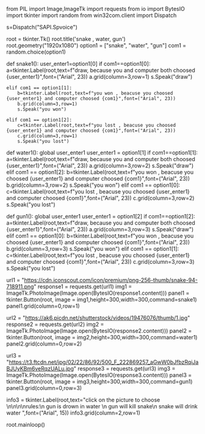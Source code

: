 from PIL import Image,ImageTk
import requests
from io import BytesIO
import tkinter
import random
from win32com.client import Dispatch

s=Dispatch("SAPI.Spvoice")

root = tkinter.Tk()
root.title('snake , water, gun')
root.geometry("1920x1080")
option1 = ["snake", "water", "gun"]
com1 = random.choice(option1)


def snake1():
    user_enter1=option1[0]
    if com1==option1[0]:
        a=tkinter.Label(root,text=f"draw, because you and computer both choosed {user_enter1}",font=("Arial", 23))
        a.grid(column=3,row=1)
        s.Speak("draw")

    elif com1 == option1[1]:
        b=tkinter.Label(root,text=f"you won , beacuse you choosed {user_enter1} and computer choosed {com1}",font=("Arial", 23))
        b.grid(column=3,row=1)
        s.Speak("you won")

    elif com1 == option1[2]:
        c=tkinter.Label(root,text=f"you lost , beacuse you choosed {user_enter1} and computer choosed {com1}",font=("Arial", 23))
        c.grid(column=3,row=1)
        s.Speak("you lost")



def water1():
    global user_enter1
    user_enter1 = option1[1]
    if com1==option1[1]:
        a=tkinter.Label(root,text=f"draw, because you and computer both choosed {user_enter1}",font=("Arial", 23))
        a.grid(column=3,row=2)
        s.Speak("draw")
    elif com1 == option1[2]:
        b=tkinter.Label(root,text=f"you won , beacuse you choosed {user_enter1} and computer choosed {com1}",font=("Arial", 23))
        b.grid(column=3,row=2)
        s.Speak("you won")
    elif com1 == option1[0]:
        c=tkinter.Label(root,text=f"you lost , beacuse you choosed {user_enter1} and computer choosed {com1}",font=("Arial", 23))
        c.grid(column=3,row=2)
        s.Speak("you lost")


def gun1():
    global user_enter1
    user_enter1 = option1[2]
    if com1==option1[2]:
        a=tkinter.Label(root,text=f"draw, because you and computer both choosed {user_enter1}",font=("Arial", 23))
        a.grid(column=3,row=3)
        s.Speak("draw")
    elif com1 == option1[0]:
        b=tkinter.Label(root,text=f"you won , beacuse you choosed {user_enter1} and computer choosed {com1}",font=("Arial", 23))
        b.grid(column=3,row=3)
        s.Speak("you won")
    elif com1 == option1[1]:
        c=tkinter.Label(root,text=f"you lost , beacuse you choosed {user_enter1} and computer choosed {com1}",font=("Arial", 23))
        c.grid(column=3,row=3)
        s.Speak("you lost")


url1 = "https://cdn.iconscout.com/icon/premium/png-256-thumb/snake-94-718911.png"
response1 = requests.get(url1)
img1 = ImageTk.PhotoImage(Image.open(BytesIO(response1.content)))
panel1 = tkinter.Button(root, image = img1,height=300,width=300,command=snake1)
panel1.grid(column=0,row=1)

url2 = "https://ak6.picdn.net/shutterstock/videos/19476076/thumb/1.jpg"
response2 = requests.get(url2)
img2 = ImageTk.PhotoImage(Image.open(BytesIO(response2.content)))
panel2 = tkinter.Button(root, image = img2,height=300,width=300,command=water1)
panel2.grid(column=0,row=2)

url3 = "https://t3.ftcdn.net/jpg/02/22/86/92/500_F_222869257_aGwW0bJfbzRqiJaBJUyKBm6veRqzUALu.jpg"
response3 = requests.get(url3)
img3 = ImageTk.PhotoImage(Image.open(BytesIO(response3.content)))
panel3 = tkinter.Button(root, image = img3,height=300,width=300,command=gun1)
panel3.grid(column=0,row=3)

info3 = tkinter.Label(root,text="click on the picture to choose \n\n\n\nrules:\n gun is drown in water \n gun will kill snake\n snake will drink water ",font=("Arial", 15))
info3.grid(column=2,row=1)


root.mainloop()
